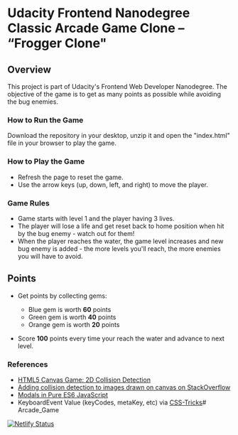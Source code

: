 # Udacity Frontend Nanodegree Classic Arcade Game Clone – “Frogger Clone"

## Overview

This project is part of Udacity's Frontend Web Developer Nanodegree.
The objective of the game is to get as many points as possible while avoiding the bug enemies.

### How to Run the Game

Download the repository in your desktop, unzip it and open the "index.html"
file in your browser to play the game.

### How to Play the Game 

- Refresh the page to reset the game.
- Use the arrow keys (up, down, left, and right) to move the player.

### Game Rules

- Game starts with level 1 and the player having 3 lives.
- The player will lose a life and get reset back to home position when hit by the bug enemy - watch out for them!
- When the player reaches the water, the game level increases and new bug enemy is added - the more levels you'll reach, the more enemies you will have to avoid.

## Points 
- Get points by collecting gems:
   * Blue gem is worth **60** points
   * Green gem is worth **40** points
   * Orange gem is worth **20** points

- Score **100** points every time your reach the water and advance to next level.
 
### References

* [HTML5 Canvas Game: 2D Collision Detection](http://blog.sklambert.com/html5-canvas-game-2d-collision-detection#d-collision-detection)
* [Adding collision detection to images drawn on canvas on StackOverflow](https://stackoverflow.com/questions/13916966/adding-collision-detection-to-images-drawn-on-canvas)
* [Modals in Pure ES6 JavaScript](https://lowrey.me/modals-in-pure-es6-javascript/)
* KeyboardEvent Value (keyCodes, metaKey, etc) via [CSS-Tricks](https://lowrey.me/modals-in-pure-es6-javascript/)# Arcade_Game

[![Netlify Status](https://api.netlify.com/api/v1/badges/c30ac2d1-e704-4213-94cc-634da1ec99fc/deploy-status)](https://app.netlify.com/sites/arcade-game-by-shashank/deploys)
